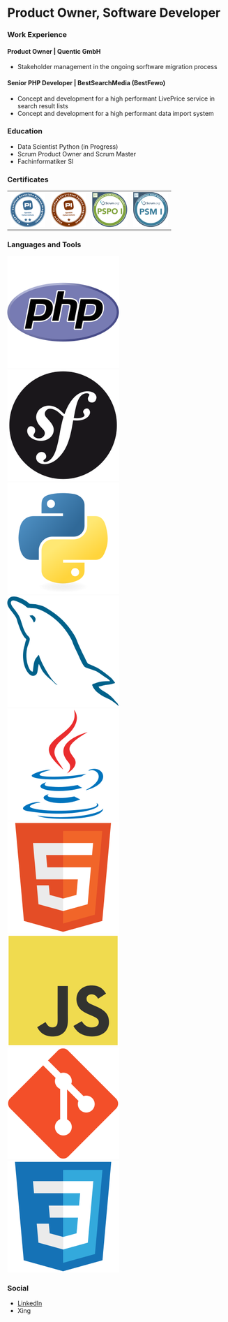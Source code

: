 # Product Owner, Software Developer

### Work Experience
#### Product Owner | Quentic GmbH
- Stakeholder management in the ongoing sorftware migration process

#### Senior PHP Developer | BestSearchMedia (BestFewo)
- Concept and development for a high performant LivePrice service in search result lists
- Concept and development for a high performant data import system

### Education
- Data Scientist Python (in Progress)
- Scrum Product Owner and Scrum Master
- Fachinformatiker SI

### Certificates

<table>
  <tr>
    <td>
      <a href="https://verify.openedg.org/?id=2rHu.qR6p.NFQi">
        <img src="assets/img/badges/pcap.png" alt="Logo: PCAP – Certified Associate in Python Programming" title="Visit OpenEDG" class="cert-logo">
      </a>
    </td>
    <td>
      <a href="https://verify.openedg.org/?id=t4m7.SRca.z3MD">
        <img src="assets/img/badges/pcep.png" alt="Logo: PCEP – Certified Entry-Level Python Programmer" title="Visit OpenEDG" class="cert-logo">
      </a>
    </td>
    <td>
      <a href="https://verify.openedg.org/?id=t4m7.SRca.z3MD">
        <img src="assets/img/badges/pspo1.png" alt="Logo: Professional Scrum Product Owner™ I (PSPO I)" title="Visit Credly.com" class="cert-logo">
      </a>
    </td>
    <td>
      <a href="https://verify.openedg.org/?id=t4m7.SRca.z3MD">
        <img src="assets/img/badges/psm1.png" alt="Logo: Professional Scrum Master™ I (PSM I)" title="Visit Credly.com" class="cert-logo">
      </a>
    </td>
  </tr>
</table>

### Languages and Tools

<div>
  <img src="https://raw.githubusercontent.com/devicons/devicon/master/icons/php/php-original.svg" alt="PHP" title="PHP" class="lt-logo">&nbsp;
  <img src="https://raw.githubusercontent.com/devicons/devicon/master/icons/symfony/symfony-original.svg" alt="Symfony" title="Symfony" class="lt-logo">&nbsp;
  <img src="https://raw.githubusercontent.com/devicons/devicon/master/icons/python/python-original.svg" alt="Python" title="Python" class="lt-logo">&nbsp;
  <img src="https://raw.githubusercontent.com/devicons/devicon/master/icons/mysql/mysql-original.svg" alt="MySQL" title="MySQL" class="lt-logo">&nbsp;
  <img src="https://raw.githubusercontent.com/devicons/devicon/master/icons/java/java-original.svg" alt="Java" title="Java" class="lt-logo">&nbsp;
  <img src="https://raw.githubusercontent.com/devicons/devicon/master/icons/html5/html5-original.svg" alt="HTML5" title="HTML5" class="lt-logo">&nbsp;
  <img src="https://raw.githubusercontent.com/devicons/devicon/master/icons/javascript/javascript-original.svg" alt="JavaScript" title="JavaScript" class="lt-logo">&nbsp;
  <img src="https://raw.githubusercontent.com/devicons/devicon/master/icons/git/git-original.svg" alt="GIT" title="GIT" class="lt-logo">&nbsp;
  <img src="https://raw.githubusercontent.com/devicons/devicon/master/icons/css3/css3-original.svg" alt="CSS3" title="CSS3" class="lt-logo">&nbsp;
</div>

### Social
  - [LinkedIn](https://www.linkedin.com/in/danielbarty/)
  - Xing






